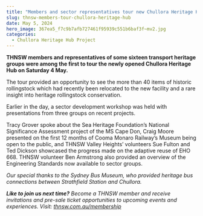 ```yaml
---
title: "Members and sector representatives tour new Chullora Heritage Hub"
slug: thnsw-members-tour-chullora-heritage-hub
date: May 5, 2024
hero_image: 367ea5_f7c9b7afb727461f95939c551b6baf3f~mv2.jpg
categories:
  - Chullora Heritage Hub Project
---
```



**THNSW members and representatives of some sixteen transport heritage groups were among the first to tour the newly opened Chullora Heritage Hub on Saturday 4 May.**

The tour provided an opportunity to see the more than 40 items of historic rollingstock which had recently been relocated to the new facility and a rare insight into heritage rollingstock conservation.

Earlier in the day, a sector development workshop was held with presentations from three groups on recent projects.

Tracy Grover spoke about the Sea Heritage Foundation’s National Significance Assessment project of the MS Cape Don, Craig Moore presented on the first 12 months of Cooma Monaro Railway’s Museum being open to the public, and THNSW Valley Heights’ volunteers Sue Fulton and Ted Dickson showcased the progress made on the adaptive reuse of EHO 668. THNSW volunteer Ben Armstrong also provided an overview of the Engineering Standards now available to sector groups.

*Our special thanks to the Sydney Bus Museum, who provided heritage bus connections between Strathfield Station and Chullora.*

***Like to join us next time?*** *Become a THNSW member and receive invitations and pre-sale ticket opportunities to upcoming events and experiences. Visit:* [*thnsw.com.au/membership*](http://thnsw.com.au/membership)
